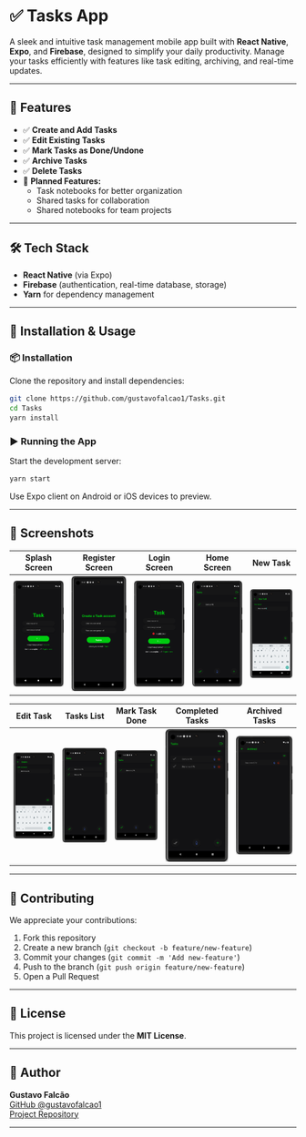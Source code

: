 # ✅ Tasks App

A sleek and intuitive task management mobile app built with **React Native**, **Expo**, and **Firebase**, designed to simplify your daily productivity. Manage your tasks efficiently with features like task editing, archiving, and real-time updates.

---

## 🚀 Features

- ✅ **Create and Add Tasks**
- ✅ **Edit Existing Tasks**
- ✅ **Mark Tasks as Done/Undone**
- ✅ **Archive Tasks**
- ✅ **Delete Tasks**
- 🚧 **Planned Features:**
  - Task notebooks for better organization
  - Shared tasks for collaboration
  - Shared notebooks for team projects

---

## 🛠️ Tech Stack

- **React Native** (via Expo)
- **Firebase** (authentication, real-time database, storage)
- **Yarn** for dependency management

---

## 📲 Installation & Usage

### 📦 Installation

Clone the repository and install dependencies:

```bash
git clone https://github.com/gustavofalcao1/Tasks.git
cd Tasks
yarn install
```

### ▶️ Running the App

Start the development server:

```bash
yarn start
```

Use Expo client on Android or iOS devices to preview.

---

## 📸 Screenshots

| Splash Screen | Register Screen | Login Screen | Home Screen | New Task |
|---------------|-----------------|--------------|-------------|----------|
| ![Splash](screenshots/screen1.png) | ![Register](screenshots/screen2.png) | ![Login](screenshots/screen3.png) | ![Home](screenshots/screen4.png) | ![New](screenshots/screen5.png) |

| Edit Task | Tasks List | Mark Task Done | Completed Tasks | Archived Tasks |
|-----------|------------|----------------|-----------------|----------------|
| ![Edit](screenshots/screen6.png) | ![Tasks](screenshots/screen7.png) | ![Done](screenshots/screen8.png) | ![Completed](screenshots/screen9.png) | ![Archived](screenshots/screen10.png) |

---

## 🤝 Contributing

We appreciate your contributions:

1. Fork this repository
2. Create a new branch (`git checkout -b feature/new-feature`)
3. Commit your changes (`git commit -m 'Add new-feature'`)
4. Push to the branch (`git push origin feature/new-feature`)
5. Open a Pull Request

---

## 📄 License

This project is licensed under the **MIT License**.

---

## 👤 Author

**Gustavo Falcão**  
[GitHub @gustavofalcao1](https://github.com/gustavofalcao1)  
[Project Repository](https://github.com/gustavofalcao1/Tasks)

---

